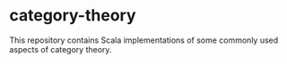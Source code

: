 # category-theory
This repository contains Scala implementations of some commonly used aspects of category theory.
